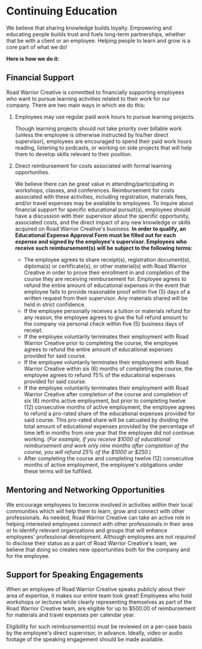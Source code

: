 # Continuing Education

We believe that sharing knowledge builds loyalty. Empowering and educating people builds trust and fuels long-term partnerships, whether that be with a client or an employee. Helping people to learn and grow is a core part of what we do!

__Here is how we do it:__

## Financial Support

Road Warrior Creative is committed to financially supporting employees who want to pursue learning activities related to their work for our company. There are two main ways in which we do this:

1. Employees may use regular paid work hours to pursue learning projects. 

	Though learning projects should not take priority over billable work (unless the employee is otherwise instructed by his/her direct supervisor), employees are encouraged to spend their paid work hours reading, listening to podcasts, or working on side projects that will help them to develop skills relevant to their position. 

2. Direct reimbursement for costs associated with formal learning opportunities.

	We believe there can be great value in attending/participating in workshops, classes, and conferences.  Reimbursement for costs associated with these activities, including registration, materials fees, and/or travel expenses may be available to employees.  To inquire about financial support for specific educational pursuit(s), employees should have a discussion with their supervisor about the specific opportunity, associated costs, and the direct impact of any new knowledge or skills acquired on Road Warrior Creative's business. __In order to qualify, an Educational Expense Approval Form must be filled out for each expense and signed by the employee's supervisor. Employees who receive such reimbursement(s) will be subject to the following terms:__

	* The employee agrees to share receipt(s), registration document(s), diploma(s) or certificate(s), or other material(s) with Road Warrior Creative in order to prove their enrollment in and completion of the course they are receiving reimbursement for. Employee agrees to refund the entire amount of educational expenses in the event that employee fails to provide reasonable proof within five (5) days of a written request from their supervisor. Any materials shared will be held in strict confidence.
	* If the employee personally receives a tuition or materials refund for any reason, the employee agrees to give the full refund amount to the company via personal check within five (5) business days of receipt.
	* If the employee voluntarily terminates their employment with Road Warrior Creative prior to completing the course, the employee agrees to refund the entire amount of educational expenses provided for said course.
	* If the employee voluntarily terminates their employment with Road Warrior Creative within six (6) months of completing the course, the employee agrees to refund 75% of the educational expenses provided for said course.
	* If the employee voluntarily terminates their employment with Road Warrior Creative after completion of the course and completion of six (6) months active employment, but prior to completing twelve (12) consecutive months of active employment, the employee agrees to refund a pro-rated share of the educational expenses provided for said course. This pro-rated share will be calcuated by dividing the total amount of educational expenses provided by the percentage of time left in months from one year that the employee did not continue working. (_For example, if you receive $1000 of educational reimbursement and work only nine months after completion of the course, you will refund 25% of the $1000 or $250._)
	* After completing the course and completing twelve (12) consecutive months of active employment, the employee's obligations under these terms will be fulfilled. 

## Mentoring and Networking Opportunities

We encourage employees to become involved in activities within their local communities which will help them to learn, grow and connect with other professionals. As needed, Road Warrior Creative can take an active role in helping interested employees connect with other professionals in their area or to identify relevant organizations and groups that will enhance employees' professional development. Although employees are not *required* to disclose their status as a part of Road Warrior Creative's team, we believe that doing so creates new opportunities both for the company and for the employee. 

## Support for Speaking Engagements

When an employee of Road Warrior Creative speaks publicly about their area of expertise, it makes our entire team look great! Employees who hold workshops or lectures while clearly representing themselves as part of the Road Warrior Creative team, are eligible for up to $500.00 of reimbursement for materials and travel expenses per calendar year. 

Eligibility for such reimbursement(s) must be reviewed on a per-case basis by the employee's direct supervisor, in advance. Ideally, video or audio footage of the speaking engagement should be made available.
